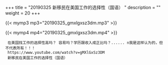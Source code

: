 +++
title = "20190325  新移民在美国工作的选择性（国语） "
description = ""
weight = 20
+++

{{< mymp3 mp3="20190325_gmxlgxsz3dm.mp3" >}}

{{< mymp4 mp4="20190325_gmxlgxsz3dm.mp4" >}}

     在美国找工作的选择性高吗？ 容易吗？学历跟收入成正比吗？...... n我是这样认为的，但不代表所有！！！ 
     https://www.youtube.com/watch?v=gMXlGxSz3DM 
     新移民在美国工作的选择性（国语） 
